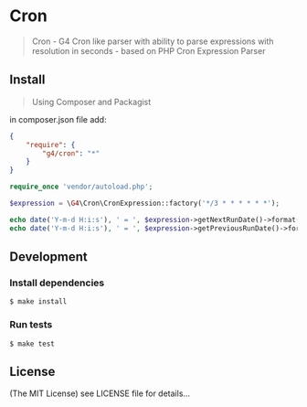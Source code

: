 Cron
==========

> Cron - G4 Cron like parser with ability to parse expressions with resolution in seconds - based on PHP Cron Expression Parser

## Install

> Using Composer and Packagist

in composer.json file add:

```json
{
    "require": {
        "g4/cron": "*"
    }
}
```

```php
require_once 'vendor/autoload.php';

$expression = \G4\Cron\CronExpression::factory('*/3 * * * * * *');

echo date('Y-m-d H:i:s'), ' = ', $expression->getNextRunDate()->format('Y-m-d H:i:s'), PHP_EOL;
echo date('Y-m-d H:i:s'), ' = ', $expression->getPreviousRunDate()->format('Y-m-d H:i:s'), PHP_EOL;
```

## Development

### Install dependencies

    $ make install

### Run tests

    $ make test

## License

(The MIT License)
see LICENSE file for details...